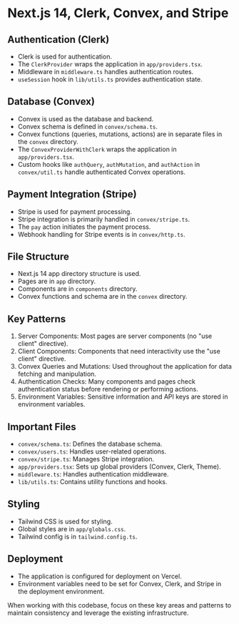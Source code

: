 # Next.js 14, Clerk, Convex, and Stripe

## Authentication (Clerk)

- Clerk is used for authentication.
- The `ClerkProvider` wraps the application in `app/providers.tsx`.
- Middleware in `middleware.ts` handles authentication routes.
- `useSession` hook in `lib/utils.ts` provides authentication state.

## Database (Convex)

- Convex is used as the database and backend.
- Convex schema is defined in `convex/schema.ts`.
- Convex functions (queries, mutations, actions) are in separate files in the `convex` directory.
- The `ConvexProviderWithClerk` wraps the application in `app/providers.tsx`.
- Custom hooks like `authQuery`, `authMutation`, and `authAction` in `convex/util.ts` handle authenticated Convex operations.

## Payment Integration (Stripe)

- Stripe is used for payment processing.
- Stripe integration is primarily handled in `convex/stripe.ts`.
- The `pay` action initiates the payment process.
- Webhook handling for Stripe events is in `convex/http.ts`.

## File Structure

- Next.js 14 app directory structure is used.
- Pages are in `app` directory.
- Components are in `components` directory.
- Convex functions and schema are in the `convex` directory.

## Key Patterns

1. Server Components: Most pages are server components (no "use client" directive).
2. Client Components: Components that need interactivity use the "use client" directive.
3. Convex Queries and Mutations: Used throughout the application for data fetching and manipulation.
4. Authentication Checks: Many components and pages check authentication status before rendering or performing actions.
5. Environment Variables: Sensitive information and API keys are stored in environment variables.

## Important Files

- `convex/schema.ts`: Defines the database schema.
- `convex/users.ts`: Handles user-related operations.
- `convex/stripe.ts`: Manages Stripe integration.
- `app/providers.tsx`: Sets up global providers (Convex, Clerk, Theme).
- `middleware.ts`: Handles authentication middleware.
- `lib/utils.ts`: Contains utility functions and hooks.

## Styling

- Tailwind CSS is used for styling.
- Global styles are in `app/globals.css`.
- Tailwind config is in `tailwind.config.ts`.

## Deployment

- The application is configured for deployment on Vercel.
- Environment variables need to be set for Convex, Clerk, and Stripe in the deployment environment.

When working with this codebase, focus on these key areas and patterns to maintain consistency and leverage the existing infrastructure.
